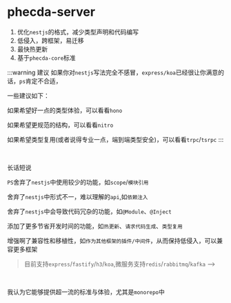 # phecda-server

1. 优化`nestjs`的格式，减少类型声明和代码编写
2. 低侵入，跨框架，易迁移
3. 最快热更新
4. 基于`phecda-core`标准

:::warning 建议
如果你对`nestjs`写法完全不感冒，`express/koa`已经很让你满意的话，`ps`肯定不合适，

一些建议如下：

如果希望好一点的类型体验，可以看看`hono`

如果希望更规范的结构，可以看看`nitro`

如果希望类型复用(或者说得专业一点，端到端类型安全)，可以看看`trpc`/`tsrpc`
:::

<br>

长话短说

`PS`舍弃了`nestjs`中使用较少的功能，如`scope`/`模块引用`

舍弃了`nestjs`中形式不一，难以理解的`api`,如`依赖注入`

舍弃了`nestjs`中会导致代码冗杂的功能，如`@Module`、`@Inject`

添加了更多节省开发时间的功能，如`热更新`、`请求代码生成`、`类型复用`

增强啊了兼容性和移植性，如`作为其他框架的插件/中间件`，从而保持低侵入，可以兼容更多框架
 
> 目前支持`express`/`fastify`/`h3`/`koa`,微服务支持`redis`/`rabbitmq`/`kafka` -->


<br>

我认为它能够提供超一流的标准与体验，尤其是`monorepo`中


















<!-- <br>
无论某种情形，某些概念就是完全没用

我甚至怀疑设计者有没有正经的用过自己写的概念 

长话短说

在观察`nestjs`等类`java spring`的框架中

我发现了一个颇有意思的事情：

--**框架对`aop/di/ioc`概念的执念超越了一切**

包括`性能`、`开发体验`、`效率`等

-->






<!-- 
`nestjs`文档中给人的感觉是：

我知道什么是最佳范式，且我无须证明，你用的感觉是怎么样 -->


<!-- # 为什么使用

这不是一个轮子


我目前正在多个项目中实践`phecda-server`

<!-- 即使是老的、大的项目,由于渐进+低侵入，完全/部分迁移将会很平滑，上手简单，风险低 -->

